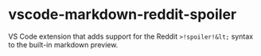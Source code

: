 # vscode-markdown-reddit-spoiler
VS Code extension that adds support for the Reddit `>!spoiler!&lt;` syntax to the built-in markdown preview.

